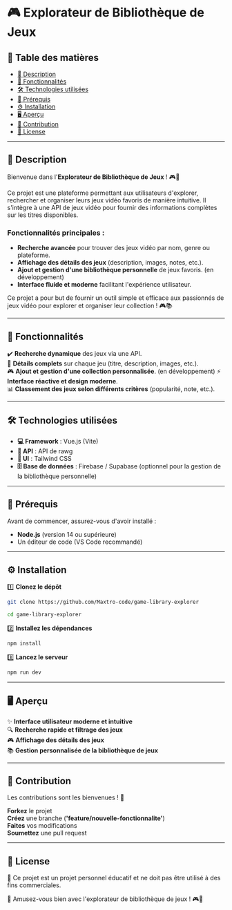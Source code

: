# 🎮 Explorateur de Bibliothèque de Jeux

## 📜 Table des matières

- [📖 Description](#-description)
- [🚀 Fonctionnalités](#-fonctionnalités)
- [🛠️ Technologies utilisées](#-technologies-utilisées)
- [📌 Prérequis](#-prérequis)
- [⚙️ Installation](#-installation)
- [🖥️ Aperçu](#-aperçu)
- [🤝 Contribution](#-contribution)
- [📄 License](#-license)

---

## 📖 Description  

Bienvenue dans l'**Explorateur de Bibliothèque de Jeux** ! 🎮🚀  

Ce projet est une plateforme permettant aux utilisateurs d'explorer, rechercher et organiser leurs jeux vidéo favoris de manière intuitive. Il s'intègre à une API de jeux vidéo pour fournir des informations complètes sur les titres disponibles.

### Fonctionnalités principales :
- **Recherche avancée** pour trouver des jeux vidéo par nom, genre ou plateforme.
- **Affichage des détails des jeux** (description, images, notes, etc.).
- **Ajout et gestion d'une bibliothèque personnelle** de jeux favoris. (en développement)
- **Interface fluide et moderne** facilitant l'expérience utilisateur.

Ce projet a pour but de fournir un outil simple et efficace aux passionnés de jeux vidéo pour explorer et organiser leur collection ! 🎮📚

---

## 🚀 Fonctionnalités

✔️ **Recherche dynamique** des jeux via une API.  
📌 **Détails complets** sur chaque jeu (titre, description, images, etc.).  
🎮 **Ajout et gestion d'une collection personnalisée**.  (en développement)
⚡ **Interface réactive et design moderne**.  
📊 **Classement des jeux selon différents critères** (popularité, note, etc.).  

---

## 🛠️ Technologies utilisées  

- **💻 Framework** : Vue.js (Vite)  
- **📡 API** : API de rawg  
- **🎨 UI** : Tailwind CSS  
- **🗄️ Base de données** : Firebase / Supabase (optionnel pour la gestion de la bibliothèque personnelle)  

---

## 📌 Prérequis

Avant de commencer, assurez-vous d'avoir installé :  

- **Node.js** (version 14 ou supérieure)  
- Un éditeur de code (VS Code recommandé)  

---

## ⚙️ Installation  

1️⃣ **Clonez le dépôt**  
```bash
git clone https://github.com/Maxtro-code/game-library-explorer
```
```bash
cd game-library-explorer
```
2️⃣ **Installez les dépendances**
```bash
npm install
```
3️⃣ **Lancez le serveur**
```bash
npm run dev
```
---

## 🖥️ Aperçu
✨ **Interface utilisateur moderne et intuitive**  
🔍 **Recherche rapide et filtrage des jeux**  
🎮 **Affichage des détails des jeux**  
📚 **Gestion personnalisée de la bibliothèque de jeux**  

---

## 🤝 Contribution

Les contributions sont les bienvenues ! 🎉

**Forkez** le projet  
**Créez** une branche (**'feature/nouvelle-fonctionnalite'**)  
**Faites** vos modifications  
**Soumettez** une pull request  

---

## 📄 License
📌 Ce projet est un projet personnel éducatif et ne doit pas être utilisé à des fins commerciales.

🚀 Amusez-vous bien avec l'explorateur de bibliothèque de jeux ! 🎮🎉

